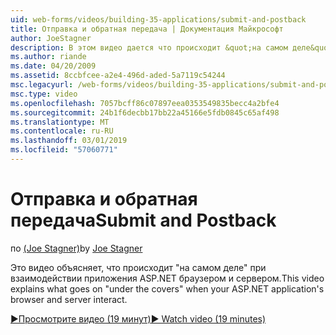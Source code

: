 ```yaml
---
uid: web-forms/videos/building-35-applications/submit-and-postback
title: Отправка и обратная передача | Документация Майкрософт
author: JoeStagner
description: В этом видео дается что происходит &quot;на самом деле&quot; при взаимодействии приложения ASP.NET браузером и сервером.
ms.author: riande
ms.date: 04/20/2009
ms.assetid: 8ccbfcee-a2e4-496d-aded-5a7119c54244
msc.legacyurl: /web-forms/videos/building-35-applications/submit-and-postback
msc.type: video
ms.openlocfilehash: 7057bcff86c07897eea0353549835becc4a2bfe4
ms.sourcegitcommit: 24b1f6decbb17bb22a45166e5fdb0845c65af498
ms.translationtype: MT
ms.contentlocale: ru-RU
ms.lasthandoff: 03/01/2019
ms.locfileid: "57060771"
---
```

<a name="submit-and-postback"></a><span data-ttu-id="b2b6d-103">Отправка и обратная передача</span><span class="sxs-lookup"><span data-stu-id="b2b6d-103">Submit and Postback</span></span>
====================
<span data-ttu-id="b2b6d-104">по [(Joe Stagner)](https://github.com/JoeStagner)</span><span class="sxs-lookup"><span data-stu-id="b2b6d-104">by [Joe Stagner](https://github.com/JoeStagner)</span></span>

<span data-ttu-id="b2b6d-105">Это видео объясняет, что происходит &quot;на самом деле&quot; при взаимодействии приложения ASP.NET браузером и сервером.</span><span class="sxs-lookup"><span data-stu-id="b2b6d-105">This video explains what goes on &quot;under the covers&quot; when your ASP.NET application's browser and server interact.</span></span>

[<span data-ttu-id="b2b6d-106">&#9654;Просмотрите видео (19 минут)</span><span class="sxs-lookup"><span data-stu-id="b2b6d-106">&#9654; Watch video (19 minutes)</span></span>](https://channel9.msdn.com/Blogs/ASP-NET-Site-Videos/submit-and-postback)
